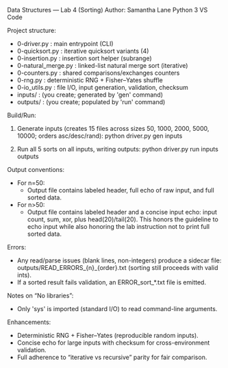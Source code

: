 Data Structures — Lab 4 (Sorting)
Author: Samantha Lane
Python 3
VS Code

Project structure:
- 0-driver.py           : main entrypoint (CLI)
- 0-quicksort.py        : iterative quicksort variants (4)
- 0-insertion.py        : insertion sort helper (subrange)
- 0-natural_merge.py    : linked-list natural merge sort (iterative)
- 0-counters.py         : shared comparisons/exchanges counters
- 0-rng.py              : deterministic RNG + Fisher–Yates shuffle
- 0-io_utils.py         : file I/O, input generation, validation, checksum
- inputs/             : (you create; generated by 'gen' command)
- outputs/            : (you create; populated by 'run' command)

Build/Run:
1) Generate inputs (creates 15 files across sizes 50, 1000, 2000, 5000, 10000; orders asc/desc/rand):
   python driver.py gen inputs

2) Run all 5 sorts on all inputs, writing outputs:
   python driver.py run inputs outputs

Output conventions:
- For n=50:
  * Output file contains labeled header, full echo of raw input, and full sorted data.
- For n>50:
  * Output file contains labeled header and a concise input echo:
    input count, sum, xor, plus head(20)/tail(20). This honors the guideline
    to echo input while also honoring the lab instruction not to print full sorted data.

Errors:
- Any read/parse issues (blank lines, non-integers) produce a sidecar file:
  outputs/READ_ERRORS_{n}_{order}.txt (sorting still proceeds with valid ints).
- If a sorted result fails validation, an ERROR_sort_*.txt file is emitted.

Notes on “No libraries”:
- Only 'sys' is imported (standard I/O) to read command-line arguments.

Enhancements:
- Deterministic RNG + Fisher–Yates (reproducible random inputs).
- Concise echo for large inputs with checksum for cross-environment validation.
- Full adherence to “iterative vs recursive” parity for fair comparison.
